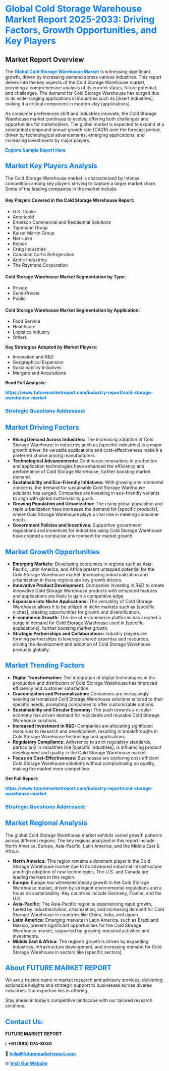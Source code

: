 <h1 style="color: #007BFF;">Global Cold Storage Warehouse Market Report 2025-2033: Driving Factors, Growth Opportunities, and Key Players</h1>

<section id="overview">
<h2>Market Report Overview</h2>
<p>The <a href="https://www.futuremarketreport.com/industry-report/cold-storage-warehouse-market" style="color: #007BFF; text-decoration: none;"><strong>Global Cold Storage Warehouse Market</strong></a> is witnessing significant growth, driven by increasing demand across various industries. This report delves into the key aspects of the Cold Storage Warehouse market, providing a comprehensive analysis of its current status, future potential, and challenges. The demand for Cold Storage Warehouse has surged due to its wide-ranging applications in industries such as [insert industries], making it a critical component in modern-day [applications].</p>
<p>As consumer preferences shift and industries innovate, the Cold Storage Warehouse market continues to evolve, offering both challenges and opportunities for stakeholders. The global market is expected to expand at a substantial compound annual growth rate (CAGR) over the forecast period, driven by technological advancements, emerging applications, and increasing investments by major players.</p>
</section>

<section id="overview">
<p><a href="https://www.futuremarketreport.com/request-sample/reportId=91165" style="color: #007BFF; text-decoration: none;"><strong>Explore Sample Report Here</strong></a></p>
</section>

<section id="key-players">
<h2 style="color: #007BFF;">Market Key Players Analysis</h2>
<p>The Cold Storage Warehouse market is characterized by intense competition among key players striving to capture a larger market share. Some of the leading companies in the market include:</p>
<h4>Key Players Covered in the Cold Storage Warehouse Report:</h4>
<ul><li>U.S. Cooler</li><li>Americold</li><li>Emerson Commercial and Residential Solutions</li><li>Tippmann Group</li><li>Kaiser Martin Group</li><li>Nor-Lake</li><li>Kolpak</li><li>Craig Industries</li><li>Canadian Curtis Refrigeration</li><li>Arctic Industries</li><li>The Raymond Corporation</li></ul>
<h4>Cold Storage Warehouse Market Segmentation by Type:</h4>
<ul><li>Private</li><li>Semi-Private</li><li>Public</li></ul>

<h4>Cold Storage Warehouse Market Segmentation by Application:</h4>
<ul><li>Food Service</li><li>Healthcare</li><li>Logistics Industry</li><li>Others</li></ul>
<p><strong>Key Strategies Adopted by Market Players:</strong></p>
<ul>
<li>Innovation and R&D</li>
<li>Geographical Expansion</li>
<li>Sustainability Initiatives</li>
<li>Mergers and Acquisitions</li>
</ul>
</section>

<section>
<p><strong>Read Full Analysis: </strong></p><a href="https://www.futuremarketreport.com/industry-report/cold-storage-warehouse-market" style="color: #007BFF; text-decoration: none;"><strong>https://www.futuremarketreport.com/industry-report/cold-storage-warehouse-market</strong></a>
<h3 style="color: #007BFF;">Strategic Questions Addressed:</h3>
</section>

<section id="driving-factors">
<h2 style="color: #007BFF;">Market Driving Factors</h2>
<ul>
<li><strong>Rising Demand Across Industries:</strong> The increasing adoption of Cold Storage Warehouse in industries such as [specific industries] is a major growth driver. Its versatile applications and cost-effectiveness make it a preferred choice among manufacturers.</li>
<li><strong>Technological Advancements:</strong> Continuous innovations in production and application technologies have enhanced the efficiency and performance of Cold Storage Warehouse, further boosting market demand.</li>
<li><strong>Sustainability and Eco-Friendly Initiatives:</strong> With growing environmental concerns, the demand for sustainable Cold Storage Warehouse solutions has surged. Companies are investing in eco-friendly variants to align with global sustainability goals.</li>
<li><strong>Growing Population and Urbanization:</strong> The rising global population and rapid urbanization have increased the demand for [specific products], where Cold Storage Warehouse plays a vital role in meeting consumer needs.</li>
<li><strong>Government Policies and Incentives:</strong> Supportive government regulations and incentives for industries using Cold Storage Warehouse have created a conducive environment for market growth.</li>
</ul>
</section>

<section id="growth-opportunities">
<h2 style="color: #007BFF;">Market Growth Opportunities</h2>
<ul>
<li><strong>Emerging Markets:</strong> Developing economies in regions such as Asia-Pacific, Latin America, and Africa present untapped potential for the Cold Storage Warehouse market. Increasing industrialization and urbanization in these regions are key growth drivers.</li>
<li><strong>Innovative Product Development:</strong> Companies investing in R&D to create innovative Cold Storage Warehouse products with enhanced features and applications are likely to gain a competitive edge.</li>
<li><strong>Expansion into Niche Applications:</strong> The versatility of Cold Storage Warehouse allows it to be utilized in niche markets such as [specific niches], creating opportunities for growth and diversification.</li>
<li><strong>E-commerce Growth:</strong> The rise of e-commerce platforms has created a surge in demand for Cold Storage Warehouse used in [specific applications], further boosting market growth.</li>
<li><strong>Strategic Partnerships and Collaborations:</strong> Industry players are forming partnerships to leverage shared expertise and resources, driving the development and adoption of Cold Storage Warehouse products globally.</li>
</ul>
</section>

<section id="trending-factors">
<h2 style="color: #007BFF;">Market Trending Factors</h2>
<ul>
<li><strong>Digital Transformation:</strong> The integration of digital technologies in the production and distribution of Cold Storage Warehouse has improved efficiency and customer satisfaction.</li>
<li><strong>Customization and Personalization:</strong> Consumers are increasingly seeking personalized Cold Storage Warehouse solutions tailored to their specific needs, prompting companies to offer customizable options.</li>
<li><strong>Sustainability and Circular Economy:</strong> The push towards a circular economy has driven demand for recyclable and reusable Cold Storage Warehouse solutions.</li>
<li><strong>Increased Investment in R&D:</strong> Companies are allocating significant resources to research and development, resulting in breakthroughs in Cold Storage Warehouse technology and applications.</li>
<li><strong>Regulatory Compliance:</strong> Adherence to strict regulatory standards, particularly in industries like [specific industries], is influencing product development and quality in the Cold Storage Warehouse market.</li>
<li><strong>Focus on Cost-Effectiveness:</strong> Businesses are exploring cost-efficient Cold Storage Warehouse solutions without compromising on quality, making the market more competitive.</li>
</ul>
</section>

<section>
<p><strong>Get Full Report: </strong></p><a href="https://www.futuremarketreport.com/industry-report/cold-storage-warehouse-market" style="color: #007BFF; text-decoration: none;"><strong>https://www.futuremarketreport.com/industry-report/cold-storage-warehouse-market</strong></a>
<h3 style="color: #007BFF;">Strategic Questions Addressed:</h3>
</section>


<section id="regional-analysis">
<h2 style="color: #007BFF;">Market Regional Analysis</h2>
<p>The global Cold Storage Warehouse market exhibits varied growth patterns across different regions. The key regions analyzed in this report include North America, Europe, Asia-Pacific, Latin America, and the Middle East & Africa:</p>
<ul>
<li><strong>North America:</strong> This region remains a dominant player in the Cold Storage Warehouse market due to its advanced industrial infrastructure and high adoption of new technologies. The U.S. and Canada are leading markets in this region.</li>
<li><strong>Europe:</strong> Europe has witnessed steady growth in the Cold Storage Warehouse market, driven by stringent environmental regulations and a focus on sustainability. Key countries include Germany, France, and the U.K.</li>
<li><strong>Asia-Pacific:</strong> The Asia-Pacific region is experiencing rapid growth, fueled by industrialization, urbanization, and increasing demand for Cold Storage Warehouse in countries like China, India, and Japan.</li>
<li><strong>Latin America:</strong> Emerging markets in Latin America, such as Brazil and Mexico, present significant opportunities for the Cold Storage Warehouse market, supported by growing industrial activities and investments.</li>
<li><strong>Middle East & Africa:</strong> The region’s growth is driven by expanding industries, infrastructure development, and increasing demand for Cold Storage Warehouse in sectors like [specific sectors].</li>
</ul>
</section>

<footer>
<h2 style="color: #007BFF;">About FUTURE MARKET REPORT</h2>
<p>We are a trusted name in market research and advisory services, delivering actionable insights and strategic support to businesses across diverse industries. Our expertise lies in offering:</p>

<p>Stay ahead in today’s competitive landscape with our tailored research solutions.</p>

<h2 style="color: #007BFF;">Contact Us:</h2>
<p><strong>FUTURE MARKET REPORT</strong></p>
<p>📞 <strong>+91 (883) 074-8030</strong></p>
<p>📧 <strong><a href="mailto:help@futuremarketreport.com" style="color: #007BFF;">help@futuremarketreport.com</a></strong></p>
<p>🌐 <strong><a href="https://www.futuremarketreport.com/" style="color: #007BFF;">Visit Our Website</a></strong></p>
</footer>